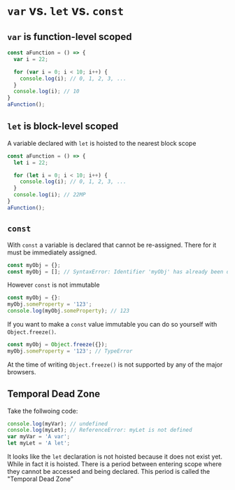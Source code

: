 # `var` vs. `let` vs. `const`

## `var` is function-level scoped
```javascript
const aFunction = () => {
  var i = 22;

  for (var i = 0; i < 10; i++) {
    console.log(i); // 0, 1, 2, 3, ...
  }
  console.log(i); // 10
}
aFunction();
```

## `let` is block-level scoped
A variable declared with `let` is hoisted to the nearest block scope
```javascript
const aFunction = () => {
  let i = 22;

  for (let i = 0; i < 10; i++) {
    console.log(i); // 0, 1, 2, 3, ...
  }
  console.log(i); // 22MP
}
aFunction();
```

## `const`
With `const` a variable is declared that cannot be re-assigned. There for it must be immediately assigned.
```javascript
const myObj = {};
const myObj = []; // SyntaxError: Identifier 'myObj' has already been declared
```

However `const` is not immutable
```javascript
const myObj = {}:
myObj.someProperty = '123';
console.log(myObj.someProperty); // 123
```

If you want to make a `const` value immutable you can do so yourself with `Object.freeze()`.
```javascript
const myObj = Object.freeze({});
myObj.someProperty = '123'; // TypeError
```
At the time of writing `Object.freeze()` is not supported by any of the major browsers.


## Temporal Dead Zone
Take the follwoing code:
```javascript
console.log(myVar); // undefined
console.log(myLet); // ReferenceError: myLet is not defined
var myVar = 'A var';
let myLet = 'A let';
```
It looks like the `let` declaration is not hoisted because it does not exist yet. While in fact it is hoisted. There is a period between entering scope
where they cannot be accessed and being declared. This period is called the
"Temporal Dead Zone"
